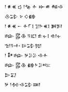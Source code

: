 <div class='block'>
<div class='line'>𒁹 𒀭𒌍 𒌓 𒁹𒆚 𒅆 𒁍𒌑 𒄀𒈾</div>
<div class='line'>𒊮𒁉 𒆳 𒄭𒂵</div>
<div class='line'>𒁹 𒀭𒌍 𒀸 𒅆𒇲𒋙 𒋛𒈨𒌍𒋙 𒀉𒁕</div>
<div class='line'>𒈗 𒌵𒆠 𒀀𒊬 𒉺𒉡𒋙 𒊕𒉡</div>
<div class='line'>𒈠𒀀𒋾 𒄿𒁉𒂖</div>
<div class='line'>𒁹 𒀯𒈗 𒃻𒊒𒊒 𒈾𒅆</div>
<div class='line'>𒈗 𒌵𒆠 𒂵𒈨𒊒𒌈</div>
<div class='line'>𒆕𒍑</div>
<div class='line'>𒃻 𒁹𒁵𒈾𒁉𒌅</div>
</div>